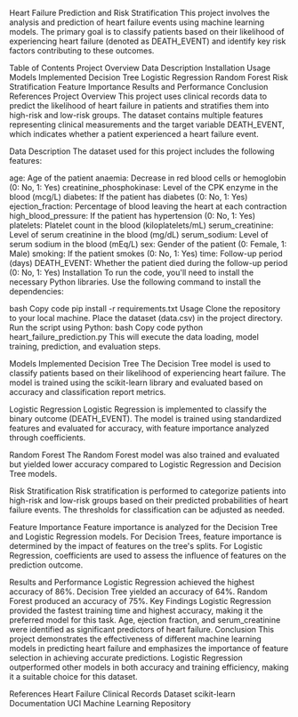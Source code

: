 Heart Failure Prediction and Risk Stratification
This project involves the analysis and prediction of heart failure events using machine learning models. The primary goal is to classify patients based on their likelihood of experiencing heart failure (denoted as DEATH_EVENT) and identify key risk factors contributing to these outcomes.

Table of Contents
Project Overview
Data Description
Installation
Usage
Models Implemented
Decision Tree
Logistic Regression
Random Forest
Risk Stratification
Feature Importance
Results and Performance
Conclusion
References
Project Overview
This project uses clinical records data to predict the likelihood of heart failure in patients and stratifies them into high-risk and low-risk groups. The dataset contains multiple features representing clinical measurements and the target variable DEATH_EVENT, which indicates whether a patient experienced a heart failure event.

Data Description
The dataset used for this project includes the following features:

age: Age of the patient
anaemia: Decrease in red blood cells or hemoglobin (0: No, 1: Yes)
creatinine_phosphokinase: Level of the CPK enzyme in the blood (mcg/L)
diabetes: If the patient has diabetes (0: No, 1: Yes)
ejection_fraction: Percentage of blood leaving the heart at each contraction
high_blood_pressure: If the patient has hypertension (0: No, 1: Yes)
platelets: Platelet count in the blood (kiloplatelets/mL)
serum_creatinine: Level of serum creatinine in the blood (mg/dL)
serum_sodium: Level of serum sodium in the blood (mEq/L)
sex: Gender of the patient (0: Female, 1: Male)
smoking: If the patient smokes (0: No, 1: Yes)
time: Follow-up period (days)
DEATH_EVENT: Whether the patient died during the follow-up period (0: No, 1: Yes)
Installation
To run the code, you'll need to install the necessary Python libraries. Use the following command to install the dependencies:

bash
Copy code
pip install -r requirements.txt
Usage
Clone the repository to your local machine.
Place the dataset (data.csv) in the project directory.
Run the script using Python:
bash
Copy code
python heart_failure_prediction.py
This will execute the data loading, model training, prediction, and evaluation steps.

Models Implemented
Decision Tree
The Decision Tree model is used to classify patients based on their likelihood of experiencing heart failure. The model is trained using the scikit-learn library and evaluated based on accuracy and classification report metrics.

Logistic Regression
Logistic Regression is implemented to classify the binary outcome (DEATH_EVENT). The model is trained using standardized features and evaluated for accuracy, with feature importance analyzed through coefficients.

Random Forest
The Random Forest model was also trained and evaluated but yielded lower accuracy compared to Logistic Regression and Decision Tree models.

Risk Stratification
Risk stratification is performed to categorize patients into high-risk and low-risk groups based on their predicted probabilities of heart failure events. The thresholds for classification can be adjusted as needed.

Feature Importance
Feature importance is analyzed for the Decision Tree and Logistic Regression models. For Decision Trees, feature importance is determined by the impact of features on the tree's splits. For Logistic Regression, coefficients are used to assess the influence of features on the prediction outcome.

Results and Performance
Logistic Regression achieved the highest accuracy of 86%.
Decision Tree yielded an accuracy of 64%.
Random Forest produced an accuracy of 75%.
Key Findings
Logistic Regression provided the fastest training time and highest accuracy, making it the preferred model for this task.
Age, ejection fraction, and serum_creatinine were identified as significant predictors of heart failure.
Conclusion
This project demonstrates the effectiveness of different machine learning models in predicting heart failure and emphasizes the importance of feature selection in achieving accurate predictions. Logistic Regression outperformed other models in both accuracy and training efficiency, making it a suitable choice for this dataset.

References
Heart Failure Clinical Records Dataset
scikit-learn Documentation
UCI Machine Learning Repository
